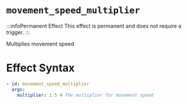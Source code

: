 # `movement_speed_multiplier`
:::infoPermanent Effect
This effect is permanent and does not require a trigger.
:::

Multiplies movement speed

# Effect Syntax
```yaml
- id: movement_speed_multiplier
  args:
    multiplier: 1.5 # The multiplier for movement speed
```